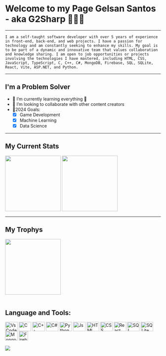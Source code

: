 # Welcome to my Page Gelsan Santos - aka G2Sharp 👨🏿‍💻

---

```I am a self-taught software developer with over 5 years of experience in front-end, back-end, and web projects. I have a passion for technology and am constantly seeking to enhance my skills. My goal is to be part of a dynamic and innovative team that values collaboration and knowledge sharing. I am open to job opportunities or projects involving the technologies I have mastered, including HTML, CSS, JavaScript, TypeScript, C, C++, C#, MongoDB, Firebase, SQL, SQLite, React, Vite, ASP.NET, and Python.```

---

## I'm a Problem Solver
- 🌱 I’m currently learning everything 🤣
- 👯 I’m looking to collaborate with other content creators
- 🥅2024 Goals:
  - [x] Game Development
  - [x] Machine Learning
  - [x] Data Science
  
---

 <div>
  <h2>My Current Stats</h2>
   <img height="180em" src="https://github-readme-stats-kappa-self.vercel.app/api?username=G2Sharp&show_icons=true&include_all_commits=true&theme=dracula&count_private=true"/>
   <img height="180em" src="https://github-readme-stats-kappa-self.vercel.app/api/top-langs/?username=G2Sharp&layout=compact&langs_count=6&theme=dracula"/>  
</div>


---

<div style="display: inline_block">
  <h2>My Trophys</h2>
   <img height="180em" src="https://github-profile-trophy.vercel.app/?username=G2Sharp&theme=dracula"/>
</div>

<div style="display: inline_block"><br>
 <h2>Language and Tools:</h2>
  <img align="center" alt="VsCode" height="30" width="40" src="https://cdn.jsdelivr.net/gh/devicons/devicon@latest/icons/vscode/vscode-original.svg" />   
  <img align="center" alt="C" height="30" width="40" src="https://raw.githubusercontent.com/devicons/devicon/master/icons/c/c-original.svg">
  <img  align="center" alt="C++" height="30" width="40" src="https://cdn.jsdelivr.net/gh/devicons/devicon@latest/icons/cplusplus/cplusplus-original.svg" />
  <img align="center" alt="C#" height="30"  width="40" src="https://cdn.jsdelivr.net/gh/devicons/devicon@latest/icons/csharp/csharp-original.svg" />
  <img align="center" alt="Python" height="30"  width="40" src="https://cdn.jsdelivr.net/gh/devicons/devicon@latest/icons/python/python-original.svg" />
  <img align="center" alt="Js" height="30" width="40" src="https://raw.githubusercontent.com/devicons/devicon/master/icons/javascript/javascript-plain.svg">
  <img align="center" alt="HTML" height="30" width="40" src="https://raw.githubusercontent.com/devicons/devicon/master/icons/html5/html5-original.svg">
  <img align="center" alt="CSS" height="30" width="40" src="https://raw.githubusercontent.com/devicons/devicon/master/icons/css3/css3-original.svg">
  <img align="center" alt="React" height="30" width="40" src="https://raw.githubusercontent.com/devicons/devicon/master/icons/react/react-original.svg">
  <img align="center" alt="SQL" height="30" width="40" src="https://raw.githubusercontent.com/devicons/devicon/master/icons/azuresqldatabase/azuresqldatabase-original.svg">
  <img align="center" alt="SQLite" height="30" width="40" src="https://raw.githubusercontent.com/devicons/devicon/master/icons/sqlite/sqlite-original.svg" />
  <img  align="center" alt="Mongo" height="30" width="40" src="https://cdn.jsdelivr.net/gh/devicons/devicon@latest/icons/mongodb/mongodb-original.svg" />
  <img align="center" alt="Firebase" height="30" src="https://cdn.jsdelivr.net/gh/devicons/devicon@latest/icons/firebase/firebase-original.svg" />
</div>
 
<br>
 
<div> 
 <!-- <a href = "mailto:"><img src="https://img.shields.io/badge/-Gmail-%23333?style=for-the-badge&logo=gmail&logoColor=white" target="_blank"></a>-->
  <a href="https://www.linkedin.com/in/gelsan-santos" target="_blank"><img src="https://img.shields.io/badge/-LinkedIn-%230077B5?style=for-the-badge&logo=linkedin&logoColor=white" target="_blank"></a>
</div>
